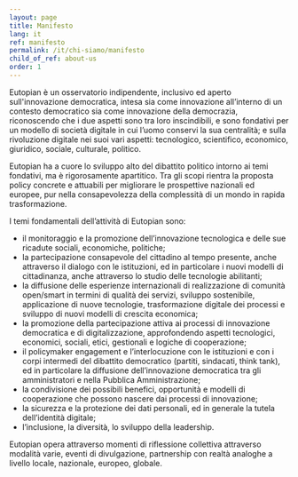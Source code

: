 ```yaml
---
layout: page
title: Manifesto
lang: it
ref: manifesto
permalink: /it/chi-siamo/manifesto
child_of_ref: about-us
order: 1
---
```


Eutopian è un osservatorio indipendente, inclusivo ed aperto sull'innovazione democratica, intesa sia come innovazione all’interno di un contesto democratico sia come innovazione della democrazia, riconoscendo che i due aspetti sono tra loro inscindibili, e sono fondativi per un modello di società digitale in cui l’uomo conservi la sua centralità; e sulla rivoluzione digitale nei suoi vari aspetti: tecnologico, scientifico, economico, giuridico, sociale, culturale, politico.

Eutopian ha a cuore lo sviluppo alto del dibattito politico intorno ai temi fondativi, ma è rigorosamente apartitico. Tra gli scopi rientra la proposta policy concrete e attuabili per migliorare le prospettive nazionali ed europee, pur nella consapevolezza della complessità di un mondo in rapida trasformazione.

I temi fondamentali dell’attività di Eutopian sono:
- il monitoraggio e la promozione dell’innovazione tecnologica e delle sue ricadute sociali, economiche, politiche;
- la partecipazione consapevole del cittadino al tempo presente, anche attraverso il dialogo con le istituzioni, ed in particolare i nuovi modelli di cittadinanza, anche attraverso lo studio delle tecnologie abilitanti;
- la diffusione delle esperienze internazionali di realizzazione di comunità open/smart in termini di qualità dei servizi, sviluppo sostenibile, applicazione di nuove tecnologie, trasformazione digitale dei processi e sviluppo di nuovi modelli di crescita economica;
- la promozione della partecipazione attiva ai processi di innovazione democratica e di digitalizzazione, approfondendo aspetti tecnologici, economici, sociali, etici, gestionali e logiche di cooperazione;
- il policymaker engagement e l’interlocuzione con le istituzioni e con i corpi intermedi del dibattito democratico (partiti, sindacati, think tank), ed in particolare la diffusione dell’innovazione democratica tra gli amministratori e nella Pubblica Amministrazione;
- la condivisione dei possibili benefici, opportunità e modelli di cooperazione che possono nascere dai processi di innovazione;
- la sicurezza e la protezione dei dati personali, ed in generale la tutela dell’identità digitale;
- l’inclusione, la diversità, lo sviluppo della leadership.

Eutopian opera attraverso momenti di riflessione collettiva attraverso modalità varie, eventi di divulgazione, partnership con realtà analoghe a livello locale, nazionale, europeo, globale.
